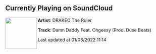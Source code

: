 ## Currently Playing on SoundCloud

[<img align="left" width="100" src="https://i1.sndcdn.com/artworks-000544338789-amcy0b-t500x500.jpg">](https://soundcloud.com/drakeo-the-ruler/damn-daddy-feat-ohgeesy?in=drakeo-the-ruler/sets/cold-devil-1)

**Artist**: DRAKEO The Ruler 

**Track**: Damn Daddy Feat. Ohgeesy (Prod. Duse Beats)

Last updated at 01/03/2022 11:14

